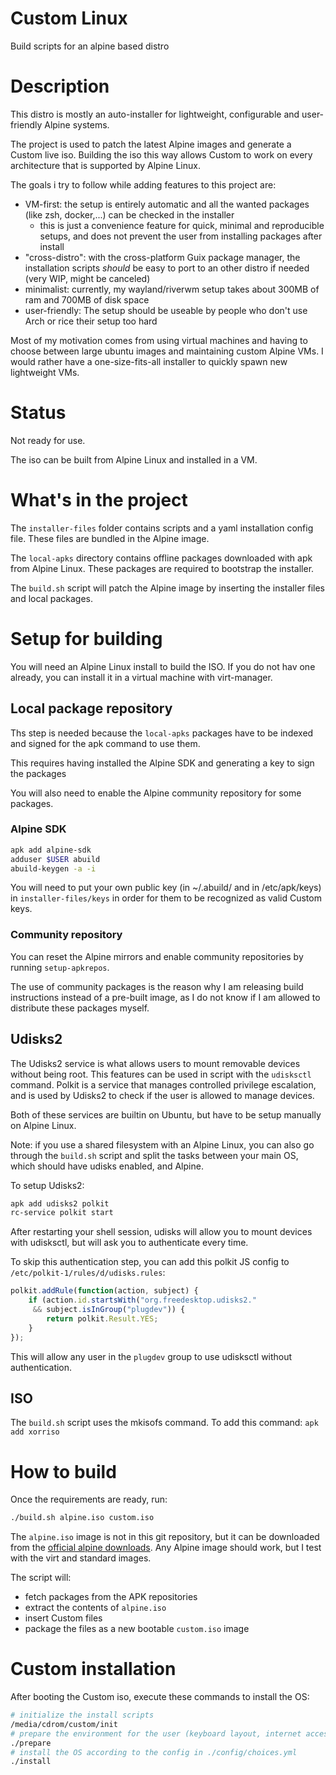 # Custom Linux
Build scripts for an alpine based distro

# Description

This distro is mostly an auto-installer for lightweight, configurable and user-friendly Alpine systems.

The project is used to patch the latest Alpine images and generate a Custom live iso.
Building the iso this way allows Custom to work on every architecture that is supported by Alpine Linux.


The goals i try to follow while adding features to this project are:
- VM-first: the setup is entirely automatic and all the wanted packages (like zsh, docker,...) can be checked in the installer
	* this is just a convenience feature for quick, minimal and reproducible setups, and does not prevent the user from installing packages after install
- "cross-distro": with the cross-platform Guix package manager, the installation scripts *should* be easy to port to an other distro if needed (very WIP, might be canceled)
- minimalist: currently, my wayland/riverwm setup takes about 300MB of ram and 700MB of disk space
- user-friendly: The setup should be useable by people who don't use Arch or rice their setup too hard


Most of my motivation comes from using virtual machines and having to choose between large ubuntu images and maintaining custom Alpine VMs.
I would rather have a one-size-fits-all installer to quickly spawn new lightweight VMs.


# Status

Not ready for use.

The iso can be built from Alpine Linux and installed in a VM.


# What's in the project

The `installer-files` folder contains scripts and a yaml installation config file.
These files are bundled in the Alpine image.

The `local-apks` directory contains offline packages downloaded with apk from Alpine Linux. These packages are required to bootstrap the installer.

The `build.sh` script will patch the Alpine image by inserting the installer files and local packages.


<!--
The `apks` directory contains an Alpine apk package build script.

The package is built by the `build-apk.sh` script.
This .apk package contains the scripts and configs that will be used to install and setup the system.
The .apk package is not required for a functional setup, since the same files are bundled as a simple directory in the live iso.
-->

<!--
The `output` folder contains an existing .apk packaged version of the `scripts` folder.
-->

# Setup for building

You will need an Alpine Linux install to build the ISO. If you do not hav one already, you can install it in a virtual machine with virt-manager.

## Local package repository

Ths step is needed because the `local-apks` packages have to be indexed and signed for the apk command to use them.

This requires having installed the Alpine SDK and generating a key to sign the packages

You will also need to enable the Alpine community repository for some packages.

### Alpine SDK
```sh
apk add alpine-sdk
adduser $USER abuild
abuild-keygen -a -i
```

You will need to put your own public key (in ~/.abuild/ and in /etc/apk/keys) in `installer-files/keys` in order for them to be recognized as valid Custom keys.


### Community repository
You can reset the Alpine mirrors and enable community repositories by running `setup-apkrepos`.

The use of community packages is the reason why I am releasing build instructions instead of a pre-built image, as I do not know if I am allowed to distribute these packages myself.


## Udisks2

The Udisks2 service is what allows users to mount removable devices without being root.
This features can be used in script with the `udisksctl` command.
Polkit is a service that manages controlled privilege escalation, and is used by Udisks2 to check if the user is allowed to manage devices.

Both of these services are builtin on Ubuntu, but have to be setup manually on Alpine Linux.

Note: if you use a shared filesystem with an Alpine Linux, you can also go through the `build.sh` script and split the tasks between your main OS, which should have udisks enabled, and Alpine.

To setup Udisks2:
```sh
apk add udisks2 polkit
rc-service polkit start
```

After restarting your shell session, udisks will allow you to mount devices with udisksctl, but will ask you to authenticate every time.

To skip this authentication step, you can add this polkit JS config to `/etc/polkit-1/rules/d/udisks.rules`:

```javascript
polkit.addRule(function(action, subject) {
    if (action.id.startsWith("org.freedesktop.udisks2."
     && subject.isInGroup("plugdev")) {
        return polkit.Result.YES;
    }
});
```

This will allow any user in the `plugdev` group to use udisksctl without authentication.


## ISO

The `build.sh` script uses the mkisofs command.
To add this command:
`apk add xorriso`

<!--

## APK

note: this part is currently completely useless, and should be ignored

Building .apk packages requires using an existing Alpine setup.
To setup my environment on my Alpine VM, i used these commands:
```
apk add alpine-sdk
adduser $USER abuild	# add current user to the abuild groups
abuild-keygen -a -i -n	# Add a key in ~/.abuild and Install it in /etc/apk/keys, Non-interactively 
```
-->


# How to build

Once the requirements are ready, run:
```sh
./build.sh alpine.iso custom.iso
```
The `alpine.iso` image is not in this git repository, but it can be downloaded from the [official alpine downloads](https://www.alpinelinux.org/downloads/). Any Alpine image should work, but I test with the virt and standard images.

The script will:
* fetch packages from the APK repositories
* extract the contents of `alpine.iso`
* insert Custom files
* package the files as a new bootable `custom.iso` image

# Custom installation

After booting the Custom iso, execute these commands to install the OS:
```sh
# initialize the install scripts
/media/cdrom/custom/init
# prepare the environment for the user (keyboard layout, internet access and text editor)
./prepare
# install the OS according to the config in ./config/choices.yml
./install
```

